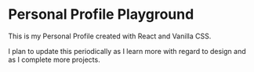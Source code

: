 # Personal Profile Playground

This is my Personal Profile created with React and Vanilla CSS.

I plan to update this periodically as I learn more with regard to design and as I complete more projects.
